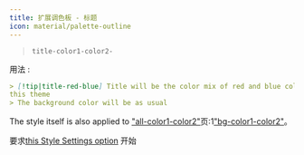 ```yaml
---
title: 扩展调色板 - 标题
icon: material/palette-outline
---
```

> `title-color1-color2-`

用法 :

```md
> [!tip|title-red-blue] Title will be the color mix of red and blue colors of 
this theme
> The background color will be as usual
```

The style itself is also applied to
["all-color1-color2"](../combined-styling/page-10.md)页:1["bg-color1-color2"](../bg-styling/page-10.md)。

要求[this Style Settings option](../../Style-Settings/Editor/Accent-Colors/index.md#enabled-extended-color-palette)
开始

